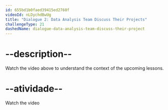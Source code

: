 ```yaml
---
id: 655bd1b0faed39415ed2760f
videoId: nLDychdBwUg
title: "Dialogue 2: Data Analysis Team Discuss Their Projects"
challengeType: 21
dashedName: dialogue-data-analysis-team-discuss-their-project
---
```


# --description--

Watch the video above to understand the context of the upcoming lessons.

# --atividade--

Watch the video
